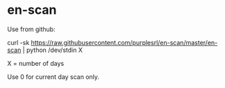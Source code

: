 # en-scan

Use from github:

curl -sk https://raw.githubusercontent.com/purplesrl/en-scan/master/en-scan | python /dev/stdin X

X = number of days

Use 0 for current day scan only.


